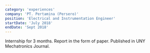 ```yaml
---
category: 'experiences'
company: 'PT. Pertamina (Persero)'
position: 'Electrical and Instrumentation Engineer'
startDate: 'July 2018'
endDate: 'Sept 2018'
---
```


Internship for 3 months. Report in the form of paper. Published in UNY Mechatronics Journal.
